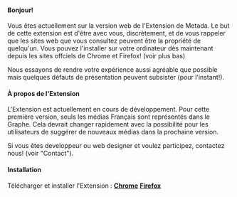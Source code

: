 #### Bonjour!

Vous êtes actuellement sur la version web de l'Extension de Metada. Le but de cette extension est d'être avec vous, discrètement, et de vous rappeler que les sites web que vous consultez peuvent être la propriété de quelqu'un. Vous pouvez l'installer sur votre ordinateur dès maintenant depuis les sites offciels de Chrome et Firefox! (voir plus bas)

Nous essayons de rendre votre expérience aussi agréable que possible mais quelques défauts de présentation peuvent subsister (pour l'instant!). 


#### À propos de l'Extension

L'Extension est actuellement en cours de développement. Pour cette première version, seuls les médias Français sont représentés dans le Graphe. Cela devrait changer rapidement avec la possibilité pour les utilisateurs de suggérer de nouveaux médias dans la prochaine version.

Si vous êtes developpeur ou web designer et voulez participez, contactez nous! (voir "Contact").

#### Installation

Télécharger et installer l'Extension : [**Chrome**](https://bit.ly/metadaChrome) [**Firefox**](https://bit.ly/metadaFirefox)


